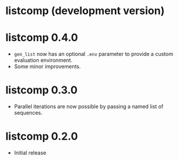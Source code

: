 # listcomp (development version)

# listcomp 0.4.0

* `gen_list` now has an optional `.env` parameter to provide a custom
  evaluation environment.
* Some minor improvements.

# listcomp 0.3.0

* Parallel iterations are now possible by passing a named list of sequences.

# listcomp 0.2.0

* Initial release
